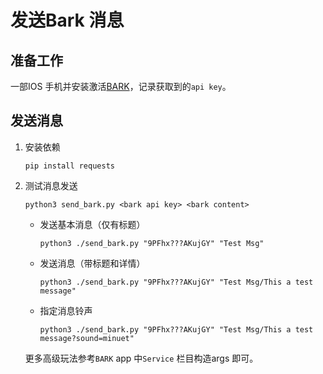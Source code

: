 # 发送Bark 消息

## 准备工作

一部IOS 手机并安装激活[BARK](https://apps.apple.com/us/app/bark-customed-notifications/id1403753865)，记录获取到的`api key`。

## 发送消息

1. 安装依赖

   ```shell
   pip install requests
   ```

2. 测试消息发送

   ```shell
   python3 send_bark.py <bark api key> <bark content>
   ```

   - 发送基本消息（仅有标题）

     ```shell
     python3 ./send_bark.py "9PFhx???AKujGY" "Test Msg"
     ```

   - 发送消息（带标题和详情）

     ```shell
     python3 ./send_bark.py "9PFhx???AKujGY" "Test Msg/This a test message"
     ```

   - 指定消息铃声

     ```shell
     python3 ./send_bark.py "9PFhx???AKujGY" "Test Msg/This a test message?sound=minuet"
     ```

   更多高级玩法参考`BARK` app 中`Service` 栏目构造args 即可。

